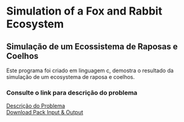 # Simulation of a Fox and Rabbit Ecosystem
## Simulação de um Ecossistema de Raposas e Coelhos

 Este programa foi criado em linguagem c, demostra o resultado
 da simulação de um ecosystema de raposa e coelhos.

 ### Consulte o link para descrição do problema
  <a href="https://www.dcc.fc.up.pt/~ricroc/aulas/1617/cp/trabalhoII.html">Descrição do Problema</a>
  <br>
  <a href="https://www.dcc.fc.up.pt/~ricroc/aulas/1617/cp/trabalhoII_examples.zip">Download Pack Input & Output</a>
  
 
